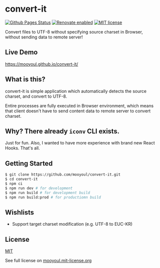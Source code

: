 # convert-it

[![Github Pages Status](https://github.com/mooyoul/convert-it/workflows/gh-pages/badge.svg)](https://github.com/mooyoul/geo-pattern/actions)
[![Renovate enabled](https://img.shields.io/badge/renovate-enabled-brightgreen.svg)](https://renovatebot.com/)
[![MIT license](http://img.shields.io/badge/license-MIT-blue.svg)](http://mooyoul.mit-license.org/)

Convert files to UTF-8 without specifying source charset in Browser,
without sending data to remote server! 

## Live Demo

https://mooyoul.github.io/convert-it/

## What is this?

convert-it is simple application which automatically detects the source charset,
and convert to UTF-8.

Entire processes are fully executed in Browser environment, 
which means that client doesn't have to send content data to remote server to convert charset.

## Why? There already `iconv` CLI exists.  

Just for fun. Also, I wanted to have more experience with brand new React Hooks. That's all.  


## Getting Started

```bash
$ git clone https://github.com/mooyoul/convert-it.git
$ cd convert-it
$ npm ci
$ npm run dev # for development
$ npm run build # for development build
$ npm run build:prod # for productiomn build
```

## Wishlists

- Support target charset modification (e.g. UTF-8 to EUC-KR)

## License
[MIT](LICENSE)

See full license on [mooyoul.mit-license.org](http://mooyoul.mit-license.org/)


